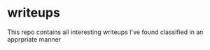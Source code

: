 # writeups
This repo contains all interesting writeups I've found classified in an apprpriate manner
